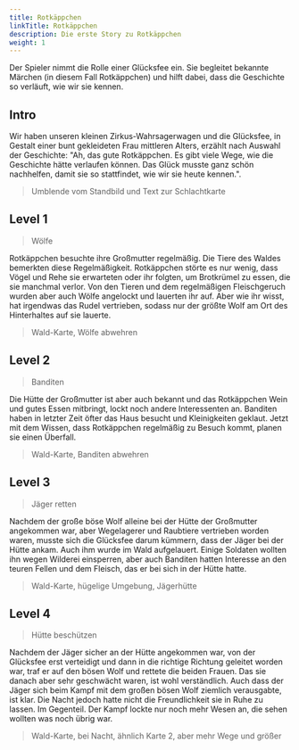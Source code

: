 ```yaml
---
title: Rotkäppchen
linkTitle: Rotkäppchen
description: Die erste Story zu Rotkäppchen
weight: 1
---
```


Der Spieler nimmt die Rolle einer Glücksfee ein.
Sie begleitet bekannte Märchen (in diesem Fall Rotkäppchen) und hilft dabei, dass die Geschichte so verläuft, wie wir sie kennen.

## Intro

Wir haben unseren kleinen Zirkus-Wahrsagerwagen und die Glücksfee, in Gestalt einer bunt gekleideten Frau mittleren Alters, erzählt nach Auswahl der Geschichte:
"Ah, das gute Rotkäppchen. Es gibt viele Wege, wie die Geschichte hätte verlaufen können.
Das Glück musste ganz schön nachhelfen, damit sie so stattfindet, wie wir sie heute kennen.".

> Umblende vom Standbild und Text zur Schlachtkarte

## Level 1

> Wölfe

Rotkäppchen besuchte ihre Großmutter regelmäßig.
Die Tiere des Waldes bemerkten diese Regelmäßigkeit.
Rotkäppchen störte es nur wenig, dass Vögel und Rehe sie erwarteten oder ihr folgten, um Brotkrümel zu essen, die sie manchmal verlor.
Von den Tieren und dem regelmäßigen Fleischgeruch wurden aber auch Wölfe angelockt und lauerten ihr auf.
Aber wie ihr wisst, hat irgendwas das Rudel vertrieben, sodass nur der größte Wolf am Ort des Hinterhaltes auf sie lauerte.

> Wald-Karte, Wölfe abwehren

## Level 2

> Banditen

Die Hütte der Großmutter ist aber auch bekannt und das Rotkäppchen Wein und gutes Essen mitbringt, lockt noch andere Interessenten an.
Banditen haben in letzter Zeit öfter das Haus besucht und Kleinigkeiten geklaut.
Jetzt mit dem Wissen, dass Rotkäppchen regelmäßig zu Besuch kommt, planen sie einen Überfall.

> Wald-Karte, Banditen abwehren

## Level 3

> Jäger retten

Nachdem der große böse Wolf alleine bei der Hütte der Großmutter angekommen war, aber Wegelagerer und Raubtiere vertrieben worden waren, musste sich die Glücksfee darum kümmern, dass der Jäger bei der Hütte ankam.
Auch ihm wurde im Wald aufgelauert.
Einige Soldaten wollten ihn wegen Wilderei einsperren, aber auch Banditen hatten Interesse an den teuren Fellen und dem Fleisch, das er bei sich in der Hütte hatte.

> Wald-Karte, hügelige Umgebung, Jägerhütte

## Level 4

> Hütte beschützen

Nachdem der Jäger sicher an der Hütte angekommen war, von der Glücksfee erst verteidigt und dann in die richtige Richtung geleitet worden war, traf er auf den bösen Wolf und rettete die beiden Frauen.
Das sie danach aber sehr geschwächt waren, ist wohl verständlich.
Auch dass der Jäger sich beim Kampf mit dem großen bösen Wolf ziemlich verausgabte, ist klar.
Die Nacht jedoch hatte nicht die Freundlichkeit sie in Ruhe zu lassen.
Im Gegenteil.
Der Kampf lockte nur noch mehr Wesen an, die sehen wollten was noch übrig war.

> Wald-Karte, bei Nacht, ähnlich Karte 2, aber mehr Wege und größer
